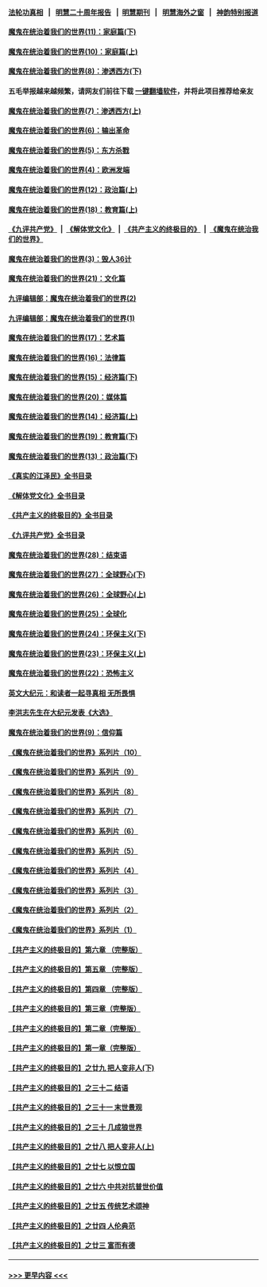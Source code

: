#### [法轮功真相](https://github.com/gfw-breaker/truth/blob/master/README.md?t=0) &nbsp;&nbsp;|&nbsp;&nbsp; [明慧二十周年报告](https://github.com/gfw-breaker/mh-reports/blob/master/README.md?t=0) &nbsp;&nbsp;|&nbsp;&nbsp;[明慧期刊](https://github.com/gfw-breaker/mh-qikan) &nbsp;&nbsp;|&nbsp;&nbsp; [明慧海外之窗](https://github.com/gfw-breaker/mh-news/blob/master/README.md?t=0) &nbsp;&nbsp;|&nbsp;&nbsp; [神韵特别报道](https://github.com/gfw-breaker/mh-news/blob/master/shenyun.md?t=0)
#### [魔鬼在统治着我们的世界(11)：家庭篇(下)](../pages/nsc422/n10440961.md?t=12090350) 
#### [魔鬼在统治着我们的世界(10)：家庭篇(上)](../pages/nsc422/n10435448.md?t=12090350) 
#### [魔鬼在统治着我们的世界(8)：渗透西方(下)](../pages/nsc422/n10429603.md?t=12090350) 
#### 五毛举报越来越频繁，请网友们前往下载 [一键翻墙软件](https://github.com/gfw-breaker/ssr-accounts)，并将此项目推荐给亲友
#### [魔鬼在统治着我们的世界(7)：渗透西方(上)](../pages/nsc422/n10426013.md?t=12090350) 
#### [魔鬼在统治着我们的世界(6)：输出革命](../pages/nsc422/n10421536.md?t=12090350) 
#### [魔鬼在统治着我们的世界(5)：东方杀戮](../pages/nsc422/n10417707.md?t=12090350) 
#### [魔鬼在统治着我们的世界(4)：欧洲发端](../pages/nsc422/n10414890.md?t=12090350) 
#### [魔鬼在统治着我们的世界(12)：政治篇(上)](../pages/nsc422/n10444576.md?t=12090350) 
#### [魔鬼在统治着我们的世界(18)：教育篇(上)](../pages/nsc422/n10526970.md?t=12090350) 
#### [《九评共产党》](https://github.com/begood0513/9ping.md/blob/master/README.md) &nbsp;|&nbsp; [《解体党文化》](../../../../jtdwh.md/blob/master/README.md)  &nbsp;|&nbsp; [《共产主义的终极目的》](../../../../gczydzjmd.md/blob/master/README.md) &nbsp;|&nbsp; [《魔鬼在统治我们的世界》](../../../../mgztzwmdsj.md/blob/master/README.md) 
#### [魔鬼在统治着我们的世界(3)：毁人36计](../pages/nsc422/n10411583.md?t=12090350) 
#### [魔鬼在统治着我们的世界(21)：文化篇](../pages/nsc422/n10597706.md?t=12090350) 
#### [九评编辑部：魔鬼在统治着我们的世界(2)](../pages/nsc422/n10410036.md?t=12090350) 
#### [九评编辑部：魔鬼在统治着我们的世界(1)](../pages/nsc422/n10406825.md?t=12090350) 
#### [魔鬼在统治着我们的世界(17)：艺术篇](../pages/nsc422/n10499093.md?t=12090350) 
#### [魔鬼在统治着我们的世界(16)：法律篇](../pages/nsc422/n10485969.md?t=12090350) 
#### [魔鬼在统治着我们的世界(15)：经济篇(下)](../pages/nsc422/n10469975.md?t=12090350) 
#### [魔鬼在统治着我们的世界(20)：媒体篇](../pages/nsc422/n10586579.md?t=12090350) 
#### [魔鬼在统治着我们的世界(14)：经济篇(上)](../pages/nsc422/n10457370.md?t=12090350) 
#### [魔鬼在统治着我们的世界(19)：教育篇(下)](../pages/nsc422/n10564808.md?t=12090350) 
#### [魔鬼在统治着我们的世界(13)：政治篇(下)](../pages/nsc422/n10448270.md?t=12090350) 
#### [《真实的江泽民》全书目录](../pages/nsc422/n13721399.md?t=12090350) 
#### [《解体党文化》全书目录](../pages/nsc422/n13721157.md?t=12090350) 
#### [《共产主义的终极目的》全书目录](../pages/nsc422/n13721048.md?t=12090350) 
#### [《九评共产党》全书目录](../pages/nsc422/n13708085.md?t=12090350) 
#### [魔鬼在统治着我们的世界(28)：结束语](../pages/nsc422/n10936246.md?t=12090350) 
#### [魔鬼在统治着我们的世界(27)：全球野心(下)](../pages/nsc422/n10928319.md?t=12090350) 
#### [魔鬼在统治着我们的世界(26)：全球野心(上)](../pages/nsc422/n10900318.md?t=12090350) 
#### [魔鬼在统治着我们的世界(25)：全球化](../pages/nsc422/n10788205.md?t=12090350) 
#### [魔鬼在统治着我们的世界(24)：环保主义(下)](../pages/nsc422/n10695307.md?t=12090350) 
#### [魔鬼在统治着我们的世界(23)：环保主义(上)](../pages/nsc422/n10688613.md?t=12090350) 
#### [魔鬼在统治着我们的世界(22)：恐怖主义](../pages/nsc422/n10614727.md?t=12090350) 
#### [英文大纪元：和读者一起寻真相 无所畏惧](../pages/nsc422/n12542027.md?t=12090350) 
#### [李洪志先生在大纪元发表《大选》](../pages/nsc422/n12534746.md?t=12090350) 
#### [魔鬼在统治着我们的世界(9)：信仰篇](../pages/nsc422/n10432159.md?t=12090350) 
#### [《魔鬼在统治着我们的世界》系列片（10）](../pages/nsc422/n12292670.md?t=12090350) 
#### [《魔鬼在统治着我们的世界》系列片（9）](../pages/nsc422/n12290859.md?t=12090350) 
#### [《魔鬼在统治着我们的世界》系列片（8）](../pages/nsc422/n12287445.md?t=12090350) 
#### [《魔鬼在统治着我们的世界》系列片（7）](../pages/nsc422/n12283425.md?t=12090350) 
#### [《魔鬼在统治着我们的世界》系列片（6）](../pages/nsc422/n12282314.md?t=12090350) 
#### [《魔鬼在统治着我们的世界》系列片（5）](../pages/nsc422/n12281419.md?t=12090350) 
#### [《魔鬼在统治着我们的世界》系列片（4）](../pages/nsc422/n12274024.md?t=12090350) 
#### [《魔鬼在统治着我们的世界》系列片（3）](../pages/nsc422/n12271322.md?t=12090350) 
#### [《魔鬼在统治着我们的世界》系列片（2）](../pages/nsc422/n12269049.md?t=12090350) 
#### [《魔鬼在统治着我们的世界》系列片（1）](../pages/nsc422/n12267575.md?t=12090350) 
#### [【共产主义的终极目的】第六章 （完整版）](../pages/nsc422/n11428913.md?t=12090350) 
#### [【共产主义的终极目的】第五章 （完整版）](../pages/nsc422/n11428912.md?t=12090350) 
#### [【共产主义的终极目的】第四章 （完整版）](../pages/nsc422/n11428907.md?t=12090350) 
#### [【共产主义的终极目的】第三章（完整版）](../pages/nsc422/n11428848.md?t=12090350) 
#### [【共产主义的终极目的】第二章（完整版）](../pages/nsc422/n11428831.md?t=12090350) 
#### [【共产主义的终极目的】第一章（完整版）](../pages/nsc422/n11417651.md?t=12090350) 
#### [【共产主义的终极目的】之廿九 把人变非人(下)](../pages/nsc422/n11344140.md?t=12090350) 
#### [【共产主义的终极目的】之三十二 结语](../pages/nsc422/n11360535.md?t=12090350) 
#### [【共产主义的终极目的】之三十一 末世景观](../pages/nsc422/n11351129.md?t=12090350) 
#### [【共产主义的终极目的】之三十 几成狼世界](../pages/nsc422/n11348280.md?t=12090350) 
#### [【共产主义的终极目的】之廿八 把人变非人(上)](../pages/nsc422/n11340492.md?t=12090350) 
#### [【共产主义的终极目的】之廿七 以恨立国](../pages/nsc422/n11336944.md?t=12090350) 
#### [【共产主义的终极目的】之廿六 中共对抗普世价值](../pages/nsc422/n11324785.md?t=12090350) 
#### [【共产主义的终极目的】之廿五 传统艺术颂神](../pages/nsc422/n11296396.md?t=12090350) 
#### [【共产主义的终极目的】之廿四 人伦典范](../pages/nsc422/n11296397.md?t=12090350) 
#### [【共产主义的终极目的】之廿三 富而有德](../pages/nsc422/n11283598.md?t=12090350) 

----
#### [ >>> 更早内容 <<< ](../indexes/nsc422-earlier.md)
